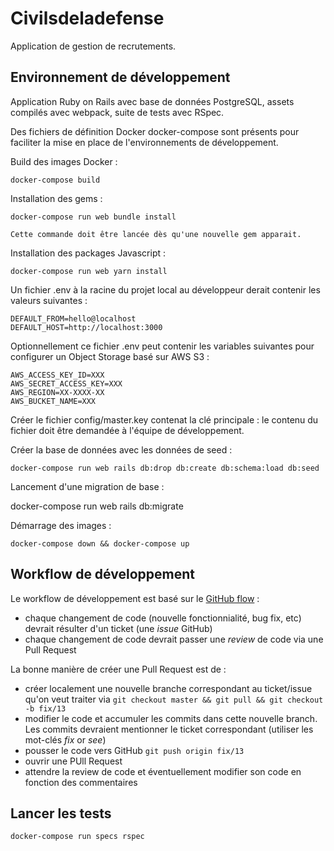# Civilsdeladefense

Application de gestion de recrutements.

## Environnement de développement

Application Ruby on Rails avec base de données PostgreSQL, assets compilés avec webpack, suite de tests avec RSpec.

Des fichiers de définition Docker docker-compose sont présents pour faciliter la mise en place de l'environnements de développement.

Build des images Docker :

```
docker-compose build
```

Installation des gems :

```
docker-compose run web bundle install

Cette commande doit être lancée dès qu'une nouvelle gem apparait.
```

Installation des packages Javascript :

```
docker-compose run web yarn install
```

Un fichier .env à la racine du projet local au développeur derait contenir les valeurs suivantes :

```
DEFAULT_FROM=hello@localhost
DEFAULT_HOST=http://localhost:3000
```

Optionnellement ce fichier .env peut contenir les variables suivantes pour configurer un Object Storage basé sur AWS S3 :

```
AWS_ACCESS_KEY_ID=XXX
AWS_SECRET_ACCESS_KEY=XXX
AWS_REGION=XX-XXXX-XX
AWS_BUCKET_NAME=XXX
```

Créer le fichier config/master.key contenat la clé principale : le contenu du fichier doit être demandée à l'équipe de développement.

Créer la base de données avec les données de seed :

```
docker-compose run web rails db:drop db:create db:schema:load db:seed
```
Lancement d'une migration de base :

docker-compose run web rails db:migrate


Démarrage des images :

```
docker-compose down && docker-compose up
```

## Workflow de développement

Le workflow de développement est basé sur le [GitHub flow](https://guides.github.com/introduction/flow/) :

* chaque changement de code (nouvelle fonctionnialité, bug fix, etc) devrait résulter d'un ticket (une *issue* GitHub)
* chaque changement de code devrait passer une *review* de code via une Pull Request

La bonne manière de créer une Pull Request est de :

* créer localement une nouvelle branche correspondant au ticket/issue qu'on veut traiter via ```git checkout master && git pull && git checkout -b fix/13```
* modifier le code et accumuler les commits dans cette nouvelle branch. Les commits devraient mentionner le ticket correspondant (utiliser les mot-clés *fix* or *see*)
* pousser le code vers GitHub ```git push origin fix/13```
* ouvrir une PUll Request
* attendre la review de code et éventuellement modifier son code en fonction des commentaires

## Lancer les tests

```
docker-compose run specs rspec
```

